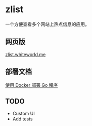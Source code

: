# zlist

一个方便查看多个网站上热点信息的应用。

## 网页版

[zlist.whiteworld.me](http://zlist.whiteworld.me/)

## 部署文档

[使用 Docker 部署 Go 程序](http://blog.whiteworld.me/deploy-go-apps-with-docker/)

## TODO

- Custom UI
- Add tests
